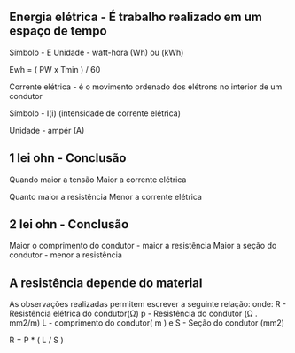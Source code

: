 Energia elétrica - É trabalho realizado em um espaço de tempo
---------------------------------------------------------------------------------------------
Símbolo - E 
Unidade - watt-hora (Wh) ou (kWh)

 Ewh = ( PW x Tmin )  / 60
       

Corrente elétrica - é o movimento ordenado dos elétrons no interior de um condutor 

Símbolo - I(i)  (intensidade de corrente elétrica)

Unidade - ampér (A)

1 lei ohn - Conclusão
---------------------------------------------------------------------------------------------
Quando maior a tensão
Maior a corrente elétrica

Quanto maior a resistência
Menor a corrente elétrica

2 lei ohn - Conclusão
---------------------------------------------------------------------------------------------
Maior o comprimento do condutor - maior a resistência 
Maior a seção do condutor - menor a resistência

A resistência depende do material
---------------------------------------------------------------------------------------------
As observações realizadas permitem escrever a seguinte relação:
onde:
R - Resistência elétrica do condutor(Ω) 
p - Resistência do condutor (Ω . mm2/m)
L - comprimento do condutor( m ) e
S - Seção do condutor (mm2)

R = P  * ( L / S )   
 

